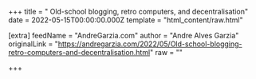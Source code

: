
+++
title = " Old-school blogging, retro computers, and decentralisation"
date = 2022-05-15T00:00:00.000Z
template = "html_content/raw.html"

[extra]
feedName = "AndreGarzia.com"
author = "Andre Alves Garzia"
originalLink = "https://andregarzia.com/2022/05/Old-school-blogging-retro-computers-and-decentralisation.html"
raw = ""

+++

